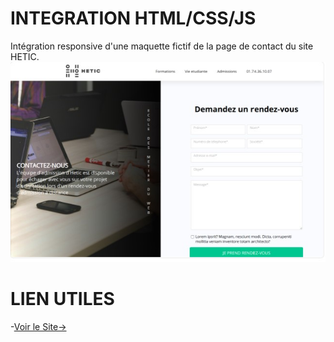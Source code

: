 # INTEGRATION HTML/CSS/JS

Intégration responsive d'une maquette fictif de la page de contact du site HETIC.
![Screenshot](ressources/imgmg.jpg "apercu du site")

# LIEN UTILES

-[Voir le Site->](https://formulaire-hetic.vercel.app)
